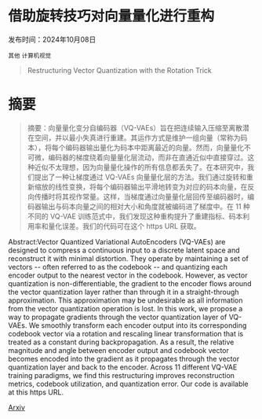 # 借助旋转技巧对向量量化进行重构

发布时间：2024年10月08日

`其他` `计算机视觉`

> Restructuring Vector Quantization with the Rotation Trick

# 摘要

> 摘要：向量量化变分自编码器（VQ-VAEs）旨在把连续输入压缩至离散潜在空间，并以最小失真进行重建。其运作方式是维护一组向量（常称为码本），将每个编码器输出量化为码本中距离最近的向量。然而，向量量化不可微，编码器的梯度绕着向量量化层流动，而非在直通近似中直接穿过。这种近似不太理想，因为向量量化操作的所有信息都丢失了。在本研究中，我们提出了一种让梯度通过 VQ-VAEs 向量量化层的方法。我们通过旋转和重新缩放的线性变换，将每个编码器输出平滑地转变为对应的码本向量，在反向传播时将其视作常量。这样，当梯度通过向量量化层回传至编码器时，编码器输出与码本向量之间的相对大小和角度就被编码进了梯度中。在 11 种不同的 VQ-VAE 训练范式中，我们发现这种重构提升了重建指标、码本利用率和量化误差。我们的代码可在这个 https URL 获取。

> 
Abstract:Vector Quantized Variational AutoEncoders (VQ-VAEs) are designed to compress a continuous input to a discrete latent space and reconstruct it with minimal distortion. They operate by maintaining a set of vectors -- often referred to as the codebook -- and quantizing each encoder output to the nearest vector in the codebook. However, as vector quantization is non-differentiable, the gradient to the encoder flows around the vector quantization layer rather than through it in a straight-through approximation. This approximation may be undesirable as all information from the vector quantization operation is lost. In this work, we propose a way to propagate gradients through the vector quantization layer of VQ-VAEs. We smoothly transform each encoder output into its corresponding codebook vector via a rotation and rescaling linear transformation that is treated as a constant during backpropagation. As a result, the relative magnitude and angle between encoder output and codebook vector becomes encoded into the gradient as it propagates through the vector quantization layer and back to the encoder. Across 11 different VQ-VAE training paradigms, we find this restructuring improves reconstruction metrics, codebook utilization, and quantization error. Our code is available at this https URL.
    

[Arxiv](https://arxiv.org/pdf/2410.06424)